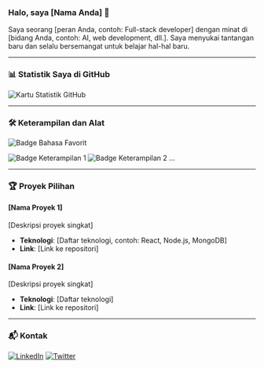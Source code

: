### Halo, saya [Nama Anda] 👋

Saya seorang [peran Anda, contoh: Full-stack developer] dengan minat di [bidang Anda, contoh: AI, web development, dll.]. Saya menyukai tantangan baru dan selalu bersemangat untuk belajar hal-hal baru.

---

### 📊 Statistik Saya di GitHub

![Kartu Statistik GitHub](URL_GITHUB_STATS_ANDA)

---

### 🛠️ Keterampilan dan Alat

![Badge Bahasa Favorit](URL_BAHASA_FAVORIT)

![Badge Keterampilan 1](URL_BADGE_SKILL_1)
![Badge Keterampilan 2](URL_BADGE_SKILL_2)
...

---

### 🏆 Proyek Pilihan

#### **[Nama Proyek 1]**
[Deskripsi proyek singkat]
* **Teknologi**: [Daftar teknologi, contoh: React, Node.js, MongoDB]
* **Link**: [Link ke repositori]

#### **[Nama Proyek 2]**
[Deskripsi proyek singkat]
* **Teknologi**: [Daftar teknologi]
* **Link**: [Link ke repositori]

---

### 📬 Kontak

[![LinkedIn](https://img.shields.io/badge/-LinkedIn-blue?style=for-the-badge&logo=linkedin)](URL_LINKEDIN_ANDA)
[![Twitter](https://img.shields.io/badge/-Twitter-1DA1F2?style=for-the-badge&logo=twitter)](URL_TWITTER_ANDA)

